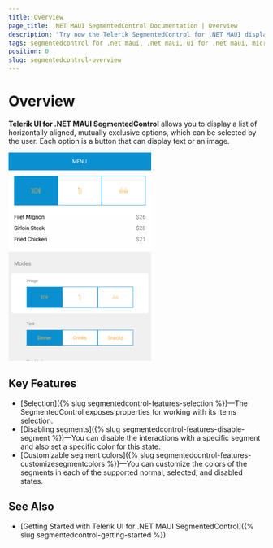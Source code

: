 ```yaml
---
title: Overview
page_title: .NET MAUI SegmentedControl Documentation | Overview
description: "Try now the Telerik SegmentedControl for .NET MAUI displaying a list of horizontally aligned, mutually exclusive button options, which can be selected by the user."
tags: segmentedcontrol for .net maui, .net maui, ui for .net maui, microsoft .net maui
position: 0
slug: segmentedcontrol-overview
---
```


# Overview

**Telerik UI for .NET MAUI SegmentedControl** allows you to display a list of horizontally aligned, mutually exclusive options, which can be selected by the user. Each option is a button that can display text or an image.

![RadSegmentedControl example](images/segmentcontrol-overview-0.png)

## Key Features

* [Selection]({% slug segmentedcontrol-features-selection %})&mdash;The SegmentedControl exposes properties for working with its items selection.
* [Disabling segments]({% slug segmentedcontrol-features-disable-segment %})&mdash;You can disable the interactions with a specific segment and also set a specific color for this state.
* [Customizable segment colors]({% slug segmentedcontrol-features-customizesegmentcolors %})&mdash;You can customize the colors of the segments in each of the supported normal, selected, and disabled states.

## See Also

- [Getting Started with Telerik UI for .NET MAUI SegmentedControl]({% slug segmentedcontrol-getting-started %})
